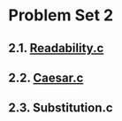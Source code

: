 # Problem Set 2



## 2.1. [Readability.c](./02.1.%20Readability.c)

## 2.2. [Caesar.c](./02.2_Caesar.c)

## 2.3. Substitution.c
